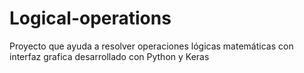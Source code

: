 # Logical-operations
Proyecto que ayuda a resolver operaciones lógicas matemáticas con interfaz grafica desarrollado con Python y Keras
